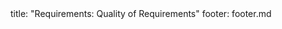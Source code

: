 <frontmatter>
title: "Requirements: Quality of Requirements"
footer: footer.md
</frontmatter>

<include src="navbar.md" boilerplate />

<include src="unit-inPage-asFlat.md" boilerplate />